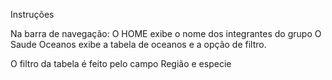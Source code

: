 

Instruções

Na barra de navegação:
O HOME exibe o nome dos integrantes do grupo
O Saude Oceanos exibe a tabela de oceanos e a opção de filtro.

O filtro da tabela é feito pelo campo Região e especie




